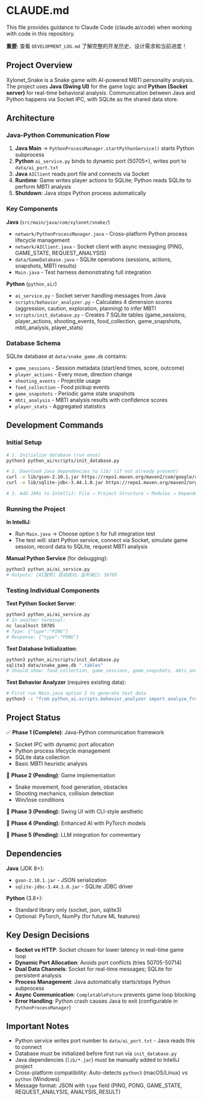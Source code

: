 # CLAUDE.md

This file provides guidance to Claude Code (claude.ai/code) when working with code in this repository.

**重要**: 查看 `DEVELOPMENT_LOG.md` 了解完整的开发历史、设计需求和当前进度！

## Project Overview

Xylonet_Snake is a Snake game with AI-powered MBTI personality analysis. The project uses **Java (Swing UI)** for the game logic and **Python (Socket server)** for real-time behavioral analysis. Communication between Java and Python happens via Socket IPC, with SQLite as the shared data store.

## Architecture

### Java-Python Communication Flow

1. **Java Main** → `PythonProcessManager.startPythonService()` starts Python subprocess
2. **Python** `ai_service.py` binds to dynamic port (50705+), writes port to `data/ai_port.txt`
3. **Java** `AIClient` reads port file and connects via Socket
4. **Runtime**: Game writes player actions to SQLite; Python reads SQLite to perform MBTI analysis
5. **Shutdown**: Java stops Python process automatically

### Key Components

**Java** (`src/main/java/com/xylonet/snake/`)
- `network/PythonProcessManager.java` - Cross-platform Python process lifecycle management
- `network/AIClient.java` - Socket client with async messaging (PING, GAME_STATE, REQUEST_ANALYSIS)
- `data/GameDatabase.java` - SQLite operations (sessions, actions, snapshots, MBTI results)
- `Main.java` - Test harness demonstrating full integration

**Python** (`python_ai/`)
- `ai_service.py` - Socket server handling messages from Java
- `scripts/behavior_analyzer.py` - Calculates 4 dimension scores (aggression, caution, exploration, planning) to infer MBTI
- `scripts/init_database.py` - Creates 7 SQLite tables (game_sessions, player_actions, shooting_events, food_collection, game_snapshots, mbti_analysis, player_stats)

### Database Schema

SQLite database at `data/snake_game.db` contains:
- `game_sessions` - Session metadata (start/end times, score, outcome)
- `player_actions` - Every move, direction change
- `shooting_events` - Projectile usage
- `food_collection` - Food pickup events
- `game_snapshots` - Periodic game state snapshots
- `mbti_analysis` - MBTI analysis results with confidence scores
- `player_stats` - Aggregated statistics

## Development Commands

### Initial Setup

```bash
# 1. Initialize database (run once)
python3 python_ai/scripts/init_database.py

# 2. Download Java dependencies to lib/ (if not already present)
curl -o lib/gson-2.10.1.jar https://repo1.maven.org/maven2/com/google/code/gson/gson/2.10.1/gson-2.10.1.jar
curl -o lib/sqlite-jdbc-3.44.1.0.jar https://repo1.maven.org/maven2/org/xerial/sqlite-jdbc/3.44.1.0/sqlite-jdbc-3.44.1.0.jar

# 3. Add JARs to IntelliJ: File → Project Structure → Modules → Dependencies → + → JARs or directories → select lib/
```

### Running the Project

**In IntelliJ**:
- Run `Main.java` → Choose option `5` for full integration test
- The test will: start Python service, connect via Socket, simulate game session, record data to SQLite, request MBTI analysis

**Manual Python Service** (for debugging):
```bash
python3 python_ai/ai_service.py
# Outputs: [AI服务] 启动成功，监听端口: 50705
```

### Testing Individual Components

**Test Python Socket Server**:
```bash
python3 python_ai/ai_service.py
# In another terminal:
nc localhost 50705
# Type: {"type":"PING"}
# Response: {"type":"PONG"}
```

**Test Database Initialization**:
```bash
python3 python_ai/scripts/init_database.py
sqlite3 data/snake_game.db ".tables"
# Should show: food_collection, game_sessions, game_snapshots, mbti_analysis, player_actions, player_stats, shooting_events
```

**Test Behavior Analyzer** (requires existing data):
```bash
# First run Main.java option 2 to generate test data
python3 -c "from python_ai.scripts.behavior_analyzer import analyze_from_database; print(analyze_from_database())"
```

## Project Status

✅ **Phase 1 (Complete)**: Java-Python communication framework
- Socket IPC with dynamic port allocation
- Python process lifecycle management
- SQLite data collection
- Basic MBTI heuristic analysis

🔄 **Phase 2 (Pending)**: Game implementation
- Snake movement, food generation, obstacles
- Shooting mechanics, collision detection
- Win/lose conditions

🔄 **Phase 3 (Pending)**: Swing UI with CLI-style aesthetic

🔄 **Phase 4 (Pending)**: Enhanced AI with PyTorch models

🔄 **Phase 5 (Pending)**: LLM integration for commentary

## Dependencies

**Java** (JDK 8+):
- `gson-2.10.1.jar` - JSON serialization
- `sqlite-jdbc-3.44.1.0.jar` - SQLite JDBC driver

**Python** (3.8+):
- Standard library only (socket, json, sqlite3)
- Optional: PyTorch, NumPy (for future ML features)

## Key Design Decisions

- **Socket vs HTTP**: Socket chosen for lower latency in real-time game loop
- **Dynamic Port Allocation**: Avoids port conflicts (tries 50705-50714)
- **Dual Data Channels**: Socket for real-time messages; SQLite for persistent analysis
- **Process Management**: Java automatically starts/stops Python subprocess
- **Async Communication**: `CompletableFuture` prevents game loop blocking
- **Error Handling**: Python crash causes Java to exit (configurable in `PythonProcessManager`)

## Important Notes

- Python service writes port number to `data/ai_port.txt` - Java reads this to connect
- Database must be initialized before first run via `init_database.py`
- Java dependencies (`lib/*.jar`) must be manually added to IntelliJ project
- Cross-platform compatibility: Auto-detects `python3` (macOS/Linux) vs `python` (Windows)
- Message format: JSON with `type` field (PING, PONG, GAME_STATE, REQUEST_ANALYSIS, ANALYSIS_RESULT)

